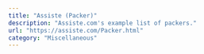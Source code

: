 ```yaml
---
title: "Assiste (Packer)"
description: "Assiste.com's example list of packers."
url: "https://assiste.com/Packer.html"
category: "Miscellaneous"
---
```

